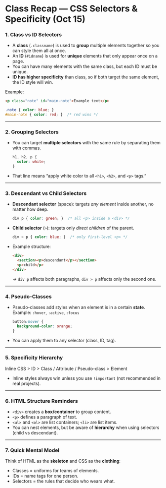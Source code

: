 # Class Recap — CSS Selectors & Specificity (Oct 15)

### 1. Class vs ID Selectors
- A **class** (`.classname`) is used to **group** multiple elements together so you can style them all at once.  
- An **ID** (`#idname`) is used for **unique** elements that only appear once on a page.  
- You can have many elements with the same class, but each ID must be unique.  
- **ID has higher specificity** than class, so if both target the same element, the ID style will win.

Example:
```html
<p class="note" id="main-note">Example text</p>
```
```css
.note { color: blue; }
#main-note { color: red; }  /* red wins */
```

---

### 2. Grouping Selectors
- You can target **multiple selectors** with the same rule by separating them with commas.  
  ```css
  h1, h2, p {
    color: white;
  }
  ```
- That line means “apply white color to all `<h1>`, `<h2>`, and `<p>` tags.”

---

### 3. Descendant vs Child Selectors
- **Descendant selector** (space): targets *any element* inside another, no matter how deep.  
  ```css
  div p { color: green; }  /* all <p> inside a <div> */
  ```
- **Child selector** (`>`): targets only *direct children* of the parent.  
  ```css
  div > p { color: blue; }  /* only first-level <p> */
  ```
- Example structure:
  ```html
  <div>
    <section><p>descendant</p></section>
    <p>child</p>
  </div>
  ```
  → `div p` affects both paragraphs, `div > p` affects only the second one.

---

### 4. Pseudo-Classes
- Pseudo-classes add styles when an element is in a certain **state**.  
  Example: `:hover`, `:active`, `:focus`
  ```css
  button:hover {
    background-color: orange;
  }
  ```
- You can apply them to any selector (class, ID, tag).

---

### 5. Specificity Hierarchy
Inline CSS  >  ID  >  Class / Attribute / Pseudo-class  >  Element  
- Inline styles always win unless you use `!important` (not recommended in real projects).

---

### 6. HTML Structure Reminders
- `<div>` creates a **box/container** to group content.  
- `<p>` defines a paragraph of text.  
- `<ul>` and `<ol>` are list containers; `<li>` are list items.  
- You can nest elements, but be aware of **hierarchy** when using selectors (child vs descendant).

---

### 7. Quick Mental Model
Think of HTML as the **skeleton** and CSS as the **clothing**:
- Classes = uniforms for teams of elements.  
- IDs = name tags for one person.  
- Selectors = the rules that decide who wears what.  
